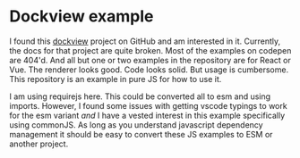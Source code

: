 # Dockview example

I found this [dockview](https://github.com/mathuo/dockview) project on GitHub and am interested in it. Currently, the docs for that project are quite broken. Most of the examples on codepen are 404'd. And all but one or two examples in the repository are for React or Vue. The renderer looks good. Code looks solid. But usage is cumbersome. This repository is an example in pure JS for how to use it.

I am using requirejs here. This could be converted all to esm and using imports. However, I found some issues with getting vscode typings to work for the esm variant *and* I have a vested interest in this example specifically using commonJS. As long as you understand javascript dependency management it should be easy to convert these JS examples to ESM or another project.
